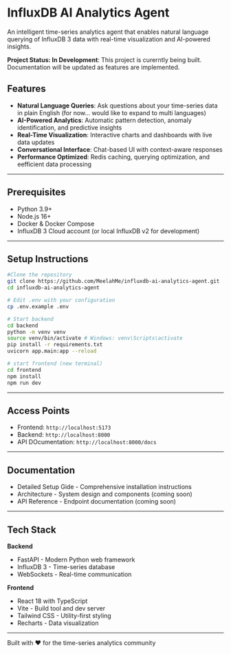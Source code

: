 # InfluxDB AI Analytics Agent

An intelligent time-series analytics agent that enables natural language querying of InfluxDB 3 data with real-time visualization and AI-powered insights.

**Project Status: In Development**: This project is curerntly being built. Documentation will be updated as features are implemented.

## Features

- **Natural Language Queries**: Ask questions about your time-series data in plain English (for now... would like to expand to multi languages)
- **AI-Powered Analytics**: Automatic pattern detection, anomaly identification, and predictive insights 
- **Real-Time Visualization**: Interactive charts and dashboards with live data updates
- **Conversational Interface**: Chat-based UI with context-aware responses
- **Performance Optimized**: Redis caching, querying optimization, and eefficient data processing 

---

## Prerequisites

- Python 3.9+
- Node.js 16+
- Docker & Docker Compose
- InfluxDB 3 Cloud account (or local InfluxDB v2 for development)

--- 

## Setup Instructions

```bash
#Clone the repository
git clone https://github.com/MeelahMe/influxdb-ai-analytics-agent.git
cd influxdb-ai-analytics-agent

# Edit .env with your configuration
cp .env.example .env

# Start backend
cd backend
python -m venv venv
source venv/bin/activate # Windows: venv\Scripts\activate
pip install -r requirements.txt
uvicorn app.main:app --reload

# start frontend (new terminal)
cd frontend
npm install
npm run dev
```
---

## Access Points
- Frontend: `http://localhost:5173`
- Backend: `http://localhost:8000`
- API DOcumentation: `http://localhost:8000/docs`

---

## Documentation

- Detailed Setup Gide - Comprehensive installation instructions 
- Architecture - System design and components (coming soon)
- API Reference - Endpoint documentation (coming soon)

---

## Tech Stack

**Backend**

- FastAPI - Modern Python web framework 
- InfluxDB 3 - Time-series database
- WebSockets - Real-time communication

**Frontend**

- React 18 with TypeScript
- Vite - Build tool and dev server
- Tailwind CSS - Utility-first styling
- Recharts - Data visualization 

---

Built with ❤️ for the time-series analytics community